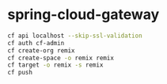 # spring-cloud-gateway

```bash
cf api localhost --skip-ssl-validation
cf auth cf-admin
cf create-org remix
cf create-space -o remix remix
cf target -o remix -s remix
cf push
```
